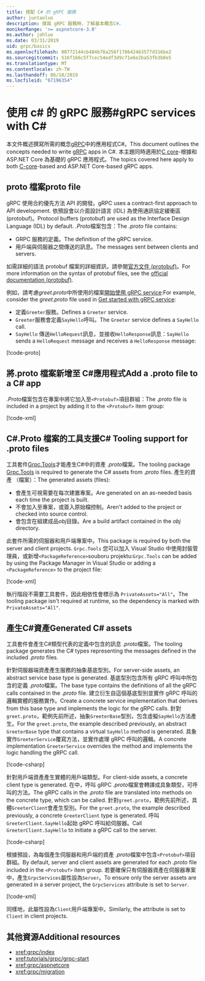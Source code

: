 ```yaml
---
title: 搭配 C# 的 gRPC 服務
author: juntaoluo
description: 撰寫 gRPC 服務時，了解基本概念C#。
monikerRange: '>= aspnetcore-3.0'
ms.author: johluo
ms.date: 03/31/2019
uid: grpc/basics
ms.openlocfilehash: 00772144cb484b78a256f178642463577d316be2
ms.sourcegitcommit: 516f166c5f7cec54edf3d9c71e6e2ba53fb3b0e5
ms.translationtype: MT
ms.contentlocale: zh-TW
ms.lasthandoff: 06/18/2019
ms.locfileid: "67196354"
---
```

# <a name="grpc-services-with-c"></a><span data-ttu-id="ed58d-103">使用 c# 的 gRPC 服務\#</span><span class="sxs-lookup"><span data-stu-id="ed58d-103">gRPC services with C\#</span></span>

<span data-ttu-id="ed58d-104">本文件概述撰寫所需的概念[gRPC](https://grpc.io/docs/guides/)中的應用程式C#。</span><span class="sxs-lookup"><span data-stu-id="ed58d-104">This document outlines the concepts needed to write [gRPC](https://grpc.io/docs/guides/) apps in C#.</span></span> <span data-ttu-id="ed58d-105">本主題同時適用於[C core](https://grpc.io/blog/grpc-stacks)-根據和 ASP.NET Core 為基礎的 gRPC 應用程式。</span><span class="sxs-lookup"><span data-stu-id="ed58d-105">The topics covered here apply to both [C-core](https://grpc.io/blog/grpc-stacks)-based and ASP.NET Core-based gRPC apps.</span></span>

## <a name="proto-file"></a><span data-ttu-id="ed58d-106">proto 檔案</span><span class="sxs-lookup"><span data-stu-id="ed58d-106">proto file</span></span>

<span data-ttu-id="ed58d-107">gRPC 使用合約優先方法 API 的開發。</span><span class="sxs-lookup"><span data-stu-id="ed58d-107">gRPC uses a contract-first approach to API development.</span></span> <span data-ttu-id="ed58d-108">依預設會以介面設計語言 (IDL) 為使用通訊協定緩衝區 (protobuf)。</span><span class="sxs-lookup"><span data-stu-id="ed58d-108">Protocol buffers (protobuf) are used as the Interface Design Language (IDL) by default.</span></span> <span data-ttu-id="ed58d-109">*.Proto*檔案包含：</span><span class="sxs-lookup"><span data-stu-id="ed58d-109">The *.proto* file contains:</span></span>

* <span data-ttu-id="ed58d-110">GRPC 服務的定義。</span><span class="sxs-lookup"><span data-stu-id="ed58d-110">The definition of the gRPC service.</span></span>
* <span data-ttu-id="ed58d-111">用戶端與伺服器之間傳送的訊息。</span><span class="sxs-lookup"><span data-stu-id="ed58d-111">The messages sent between clients and servers.</span></span>

<span data-ttu-id="ed58d-112">如需詳細的語法 protobuf 檔案的詳細資訊，請參閱[官方文件 (protobuf)](https://developers.google.com/protocol-buffers/docs/proto3)。</span><span class="sxs-lookup"><span data-stu-id="ed58d-112">For more information on the syntax of protobuf files, see the [official documentation (protobuf)](https://developers.google.com/protocol-buffers/docs/proto3).</span></span>

<span data-ttu-id="ed58d-113">例如，請考慮*greet.proto*中所使用的檔案[開始使用 gRPC service](xref:tutorials/grpc/grpc-start):</span><span class="sxs-lookup"><span data-stu-id="ed58d-113">For example, consider the *greet.proto* file used in [Get started with gRPC service](xref:tutorials/grpc/grpc-start):</span></span>

* <span data-ttu-id="ed58d-114">定義`Greeter`服務。</span><span class="sxs-lookup"><span data-stu-id="ed58d-114">Defines a `Greeter` service.</span></span>
* <span data-ttu-id="ed58d-115">`Greeter`服務會定義`SayHello`呼叫。</span><span class="sxs-lookup"><span data-stu-id="ed58d-115">The `Greeter` service defines a `SayHello` call.</span></span>
* <span data-ttu-id="ed58d-116">`SayHello` 傳送`HelloRequest`訊息，並接收`HelloResponse`訊息：</span><span class="sxs-lookup"><span data-stu-id="ed58d-116">`SayHello` sends a `HelloRequest` message and receives a `HelloResponse` message:</span></span>

[!code-proto[](~/tutorials//grpc/grpc-start/sample/GrpcGreeter/Protos/greet.proto)]

## <a name="add-a-proto-file-to-a-c-app"></a><span data-ttu-id="ed58d-117">將.proto 檔案新增至 C\#應用程式</span><span class="sxs-lookup"><span data-stu-id="ed58d-117">Add a .proto file to a C\# app</span></span>

<span data-ttu-id="ed58d-118">*.Proto*檔案包含在專案中將它加入至`<Protobuf>`項目群組：</span><span class="sxs-lookup"><span data-stu-id="ed58d-118">The *.proto* file is included in a project by adding it to the `<Protobuf>` item group:</span></span>

[!code-xml[](~/tutorials/grpc/grpc-start/sample/GrpcGreeter/GrpcGreeter.csproj?highlight=2&range=7-9)]

## <a name="c-tooling-support-for-proto-files"></a><span data-ttu-id="ed58d-119">C#.Proto 檔案的工具支援</span><span class="sxs-lookup"><span data-stu-id="ed58d-119">C# Tooling support for .proto files</span></span>

<span data-ttu-id="ed58d-120">工具套件[Grpc.Tools](https://www.nuget.org/packages/Grpc.Tools/)才能產生C#中的資產 *.proto*檔案。</span><span class="sxs-lookup"><span data-stu-id="ed58d-120">The tooling package [Grpc.Tools](https://www.nuget.org/packages/Grpc.Tools/) is required to generate the C# assets from *.proto* files.</span></span> <span data-ttu-id="ed58d-121">產生的資產 （檔案）：</span><span class="sxs-lookup"><span data-stu-id="ed58d-121">The generated assets (files):</span></span>

* <span data-ttu-id="ed58d-122">會產生可視需要在每次建置專案。</span><span class="sxs-lookup"><span data-stu-id="ed58d-122">Are generated on an as-needed basis each time the project is built.</span></span>
* <span data-ttu-id="ed58d-123">不會加入至專案，或簽入原始檔控制。</span><span class="sxs-lookup"><span data-stu-id="ed58d-123">Aren't added to the project or checked into source control.</span></span>
* <span data-ttu-id="ed58d-124">會包含在組建成品*obj*目錄。</span><span class="sxs-lookup"><span data-stu-id="ed58d-124">Are a build artifact contained in the *obj* directory.</span></span>

<span data-ttu-id="ed58d-125">此套件所需的伺服器和用戶端專案中。</span><span class="sxs-lookup"><span data-stu-id="ed58d-125">This package is required by both the server and client projects.</span></span> <span data-ttu-id="ed58d-126">`Grpc.Tools` 您可以加入 Visual Studio 中使用封裝管理員，或新增`<PackageReference>`souboru projektu:</span><span class="sxs-lookup"><span data-stu-id="ed58d-126">`Grpc.Tools` can be added by using the Package Manager in Visual Studio or adding a `<PackageReference>` to the project file:</span></span>

[!code-xml[](~/tutorials/grpc/grpc-start/sample/GrpcGreeter/GrpcGreeter.csproj?highlight=1&range=15)]

<span data-ttu-id="ed58d-127">執行階段不需要工具套件，因此相依性會標示為 `PrivateAssets="All"`。</span><span class="sxs-lookup"><span data-stu-id="ed58d-127">The tooling package isn't required at runtime, so the dependency is marked with `PrivateAssets="All"`.</span></span>

## <a name="generated-c-assets"></a><span data-ttu-id="ed58d-128">產生C#資產</span><span class="sxs-lookup"><span data-stu-id="ed58d-128">Generated C# assets</span></span>

<span data-ttu-id="ed58d-129">工具套件會產生C#類型代表的定義中包含的訊息 *.proto*檔案。</span><span class="sxs-lookup"><span data-stu-id="ed58d-129">The tooling package generates the C# types representing the messages defined in the included *.proto* files.</span></span>

<span data-ttu-id="ed58d-130">針對伺服器端資產產生服務的抽象基底型別。</span><span class="sxs-lookup"><span data-stu-id="ed58d-130">For server-side assets, an abstract service base type is generated.</span></span> <span data-ttu-id="ed58d-131">基底型別包含所有 gRPC 呼叫中所包含的定義 *.proto*檔案。</span><span class="sxs-lookup"><span data-stu-id="ed58d-131">The base type contains the definitions of all the gRPC calls contained in the *.proto* file.</span></span> <span data-ttu-id="ed58d-132">建立衍生自這個基底型別並實作 gRPC 呼叫的邏輯實體的服務實作。</span><span class="sxs-lookup"><span data-stu-id="ed58d-132">Create a concrete service implementation that derives from this base type and implements the logic for the gRPC calls.</span></span> <span data-ttu-id="ed58d-133">針對`greet.proto`，範例先前所述，抽象`GreeterBase`型別，包含虛擬`SayHello`方法產生。</span><span class="sxs-lookup"><span data-stu-id="ed58d-133">For the `greet.proto`, the example described previously, an abstract `GreeterBase` type that contains a virtual `SayHello` method is generated.</span></span> <span data-ttu-id="ed58d-134">具象實作`GreeterService`覆寫方法，並實作處理 gRPC 呼叫的邏輯。</span><span class="sxs-lookup"><span data-stu-id="ed58d-134">A concrete implementation `GreeterService` overrides the method and implements the logic handling the gRPC call.</span></span>

[!code-csharp[](~/tutorials//grpc/grpc-start/sample/GrpcGreeter/Services/GreeterService.cs?name=snippet)]

<span data-ttu-id="ed58d-135">針對用戶端資產產生實體的用戶端類型。</span><span class="sxs-lookup"><span data-stu-id="ed58d-135">For client-side assets, a concrete client type is generated.</span></span> <span data-ttu-id="ed58d-136">在中，呼叫 gRPC *.proto*檔案會轉譯成具象類型，可呼叫的方法。</span><span class="sxs-lookup"><span data-stu-id="ed58d-136">The gRPC calls in the *.proto* file are translated into methods on the concrete type, which can be called.</span></span> <span data-ttu-id="ed58d-137">針對`greet.proto`，範例先前所述，具體`GreeterClient`會產生型別。</span><span class="sxs-lookup"><span data-stu-id="ed58d-137">For the `greet.proto`, the example described previously, a concrete `GreeterClient` type is generated.</span></span> <span data-ttu-id="ed58d-138">呼叫`GreeterClient.SayHello`起始 gRPC 呼叫給伺服器。</span><span class="sxs-lookup"><span data-stu-id="ed58d-138">Call `GreeterClient.SayHello` to initiate a gRPC call to the server.</span></span>

[!code-csharp[](~/tutorials//grpc/grpc-start/sample/GrpcGreeterClient/Program.cs?highlight=5-8&name=snippet)]

<span data-ttu-id="ed58d-139">根據預設，為每個產生伺服器和用戶端的資產 *.proto*檔案中包含`<Protobuf>`項目群組。</span><span class="sxs-lookup"><span data-stu-id="ed58d-139">By default, server and client assets are generated for each *.proto* file included in the `<Protobuf>` item group.</span></span> <span data-ttu-id="ed58d-140">若要確保只有伺服器資產在伺服器專案中，產生`GrpcServices`屬性設為`Server`。</span><span class="sxs-lookup"><span data-stu-id="ed58d-140">To ensure only the server assets are generated in a server project, the `GrpcServices` attribute is set to `Server`.</span></span>

[!code-xml[](~/tutorials//grpc/grpc-start/sample/GrpcGreeter/GrpcGreeter.csproj?highlight=2&range=7-9)]

<span data-ttu-id="ed58d-141">同樣地，此屬性設為`Client`用戶端專案中。</span><span class="sxs-lookup"><span data-stu-id="ed58d-141">Similarly, the attribute is set to `Client` in client projects.</span></span>

## <a name="additional-resources"></a><span data-ttu-id="ed58d-142">其他資源</span><span class="sxs-lookup"><span data-stu-id="ed58d-142">Additional resources</span></span>

* <xref:grpc/index>
* <xref:tutorials/grpc/grpc-start>
* <xref:grpc/aspnetcore>
* <xref:grpc/migration>
